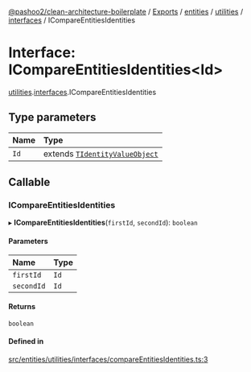 [@pashoo2/clean-architecture-boilerplate](../README.md) / [Exports](../modules.md) / [entities](../modules/entities.md) / [utilities](../modules/entities.utilities.md) / [interfaces](../modules/entities.utilities.interfaces.md) / ICompareEntitiesIdentities

# Interface: ICompareEntitiesIdentities<Id\>

[utilities](../modules/entities.utilities.md).[interfaces](../modules/entities.utilities.interfaces.md).ICompareEntitiesIdentities

## Type parameters

| Name | Type |
| :------ | :------ |
| `Id` | extends [`TIdentityValueObject`](../modules/valueobject.interfaces.md#tidentityvalueobject) |

## Callable

### ICompareEntitiesIdentities

▸ **ICompareEntitiesIdentities**(`firstId`, `secondId`): `boolean`

#### Parameters

| Name | Type |
| :------ | :------ |
| `firstId` | `Id` |
| `secondId` | `Id` |

#### Returns

`boolean`

#### Defined in

[src/entities/utilities/interfaces/compareEntitiesIdentities.ts:3](https://github.com/pashoo2/clean-architecture-boilerplate/blob/88f8e3d/src/entities/utilities/interfaces/compareEntitiesIdentities.ts#L3)
